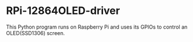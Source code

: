 # RPi-12864OLED-driver
This Python program runs on Raspberry Pi and uses its GPIOs to control an OLED(SSD1306) screen.
